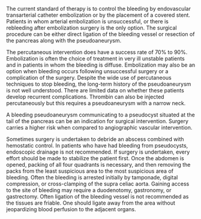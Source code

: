The current standard of therapy is to control the bleeding by endovascular transarterial catheter embolization or by the placement of a covered stent. Patients in whom arterial embolization is unsuccessful, or there is rebleeding after embolization surgery is the only option. The surgical procedure can be either direct ligation of the bleeding vessel or resection of the pancreas along with the pseudoaneurysm.

The percutaneous intervention does have a success rate of 70% to 90%. Embolization is often the choice of treatment in very ill unstable patients and in patients in whom the bleeding is diffuse. Embolization may also be an option when bleeding occurs following unsuccessful surgery or a complication of the surgery. Despite the wide use of percutaneous techniques to stop bleeding, the long-term history of the pseudoaneurysm is not well understood. There are limited data on whether these patients develop recurrent complications. Thrombin can also be injected percutaneously but this requires a pseudoaneurysm with a narrow neck.

A bleeding pseudoaneurysm communicating to a pseudocyst situated at the tail of the pancreas can be an indication for surgical intervention. Surgery carries a higher risk when compared to angiographic vascular intervention.

Sometimes surgery is undertaken to debride an abscess combined with hemostatic control. In patients who have had bleeding from pseudocysts, endoscopic drainage is not recommended. If surgery is undertaken, every effort should be made to stabilize the patient first. Once the abdomen is opened, packing of all four quadrants is necessary, and then removing the packs from the least suspicious area to the most suspicious area of bleeding. Often the bleeding is arrested initially by tamponade, digital compression, or cross-clamping of the supra celiac aorta. Gaining access to the site of bleeding may require a duodenotomy, gastronomy, or gastrectomy. Often ligation of the bleeding vessel is not recommended as the tissues are friable. One should ligate away from the area without jeopardizing blood perfusion to the adjacent organs.